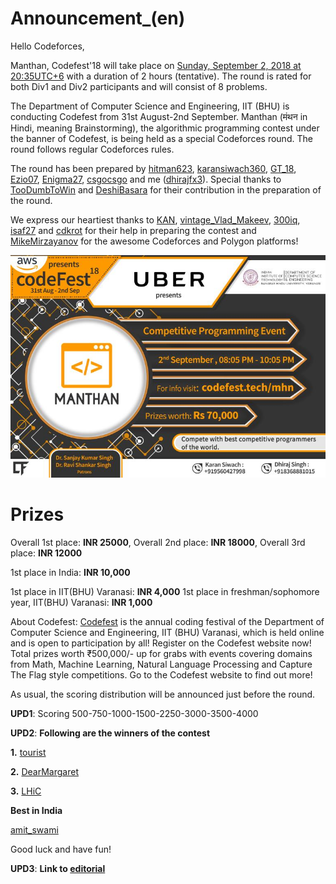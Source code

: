 # Announcement_(en)

Hello Codeforces,

Manthan, Codefest'18 will take place on [Sunday, September 2, 2018 at 20:35UTC+6](https://codeforces.com/https://www.timeanddate.com/worldclock/fixedtime.html?day=2&month=9&year=2018&hour=17&min=35&sec=0&p1=166) with a duration of 2 hours (tentative). The round is rated for both Div1 and Div2 participants and will consist of 8 problems.

The Department of Computer Science and Engineering, IIT (BHU) is conducting Codefest from 31st August-2nd September. Manthan (मंथन in Hindi, meaning Brainstorming), the algorithmic programming contest under the banner of Codefest, is being held as a special Codeforces round. The round follows regular Codeforces rules.

The round has been prepared by [hitman623](https://codeforces.com/profile/hitman623 "Master hitman623"), [karansiwach360](https://codeforces.com/profile/karansiwach360 "Expert karansiwach360"), [GT_18](https://codeforces.com/profile/GT_18 "Candidate Master GT_18"), [Ezio07](https://codeforces.com/profile/Ezio07 "Expert Ezio07"), [Enigma27](https://codeforces.com/profile/Enigma27 "Candidate Master Enigma27"), [csgocsgo](https://codeforces.com/profile/csgocsgo "Expert csgocsgo") and me ([dhirajfx3](https://codeforces.com/profile/dhirajfx3 "Candidate Master dhirajfx3")). Special thanks to [TooDumbToWin](https://codeforces.com/profile/TooDumbToWin "Master TooDumbToWin") and [DeshiBasara](https://codeforces.com/profile/DeshiBasara "Master DeshiBasara") for their contribution in the preparation of the round.

We express our heartiest thanks to [KAN](https://codeforces.com/profile/KAN "Grandmaster KAN"), [vintage_Vlad_Makeev](https://codeforces.com/profile/vintage_Vlad_Makeev "International Grandmaster vintage_Vlad_Makeev"), [300iq](https://codeforces.com/profile/300iq "International Grandmaster 300iq"), [isaf27](https://codeforces.com/profile/isaf27 "Grandmaster isaf27") and [cdkrot](https://codeforces.com/profile/cdkrot "Grandmaster cdkrot") for their help in preparing the contest and [MikeMirzayanov](https://codeforces.com/profile/MikeMirzayanov "Headquarters, MikeMirzayanov") for the awesome Codeforces and Polygon platforms!

![ ](images/3e6e75e85371dc7ed5ea27fc5997700ce7505c25.jpg)

**Prizes**
==========

Overall 1st place: **INR 25000**, Overall 2nd place: **INR 18000**, Overall 3rd place: **INR 12000**

1st place in India: **INR 10,000**

1st place in IIT(BHU) Varanasi: **INR 4,000** 1st place in freshman/sophomore year, IIT(BHU) Varanasi: **INR 1,000**

About Codefest: [Codefest](https://codeforces.com/http://codefest.tech) is the annual coding festival of the Department of Computer Science and Engineering, IIT (BHU) Varanasi, which is held online and is open to participation by all! Register on the Codefest website now! Total prizes worth ₹500,000/- up for grabs with events covering domains from Math, Machine Learning, Natural Language Processing and Capture The Flag style competitions. Go to the Codefest website to find out more!

As usual, the scoring distribution will be announced just before the round.

**UPD1**: Scoring 500-750-1000-1500-2250-3000-3500-4000

**UPD2**: **Following are the winners of the contest**

**1.** [tourist](https://codeforces.com/profile/tourist "Legendary Grandmaster tourist")

**2.** [DearMargaret](https://codeforces.com/profile/DearMargaret "International Grandmaster DearMargaret")

**3.** [LHiC](https://codeforces.com/profile/LHiC "Legendary Grandmaster LHiC")

**Best in India**

[amit_swami](https://codeforces.com/profile/amit_swami "Grandmaster amit_swami")

Good luck and have fun!

**UPD3**: **Link to [editorial](Tutorial_(en).md)**

